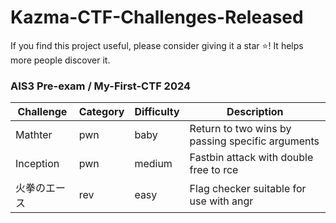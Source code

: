 # Kazma-CTF-Challenges-Released

If you find this project useful, please consider giving it a star ⭐! It helps more people discover it.

### AIS3 Pre-exam / My-First-CTF 2024

| Challenge    | Category | Difficulty | Description                                      |
| ------------ | -------- | ---------- | ------------------------------------------------ |
| Mathter      | pwn      | baby       | Return to two wins by passing specific arguments |
| Inception    | pwn      | medium     | Fastbin attack with double free to rce           |
| 火拳のエース | rev      | easy       | Flag checker suitable for use with angr          |

